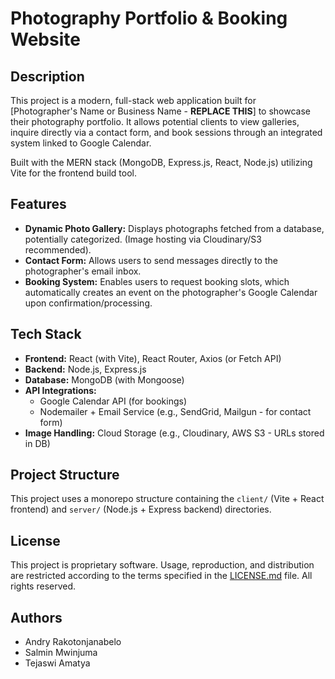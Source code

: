 # Photography Portfolio & Booking Website

## Description

This project is a modern, full-stack web application built for [Photographer's Name or Business Name - **REPLACE THIS**] to showcase their photography portfolio. It allows potential clients to view galleries, inquire directly via a contact form, and book sessions through an integrated system linked to Google Calendar.

Built with the MERN stack (MongoDB, Express.js, React, Node.js) utilizing Vite for the frontend build tool.

## Features

* **Dynamic Photo Gallery:** Displays photographs fetched from a database, potentially categorized. (Image hosting via Cloudinary/S3 recommended).
* **Contact Form:** Allows users to send messages directly to the photographer's email inbox.
* **Booking System:** Enables users to request booking slots, which automatically creates an event on the photographer's Google Calendar upon confirmation/processing.

## Tech Stack

* **Frontend:** React (with Vite), React Router, Axios (or Fetch API)
* **Backend:** Node.js, Express.js
* **Database:** MongoDB (with Mongoose)
* **API Integrations:**
    * Google Calendar API (for bookings)
    * Nodemailer + Email Service (e.g., SendGrid, Mailgun - for contact form)
* **Image Handling:** Cloud Storage (e.g., Cloudinary, AWS S3 - URLs stored in DB)

## Project Structure

This project uses a monorepo structure containing the `client/` (Vite + React frontend) and `server/` (Node.js + Express backend) directories.

## License

This project is proprietary software. Usage, reproduction, and distribution are restricted according to the terms specified in the [LICENSE.md](LICENSE.md) file. All rights reserved.

## Authors

* Andry Rakotonjanabelo
* Salmin Mwinjuma
* Tejaswi Amatya
